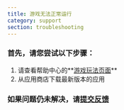 ```yaml
---
title: 游戏无法正常运行
category: support 
section: troubleshooting
---
```

### 首先，请您尝试以下步骤：


1. 请查看帮助中心的**[游戏玩法页面](https://help.studycat.com/hc/en-us/categories/34781881763353-Gameplay)**
2. 从应用商店下载最新版本的应用


### 如果问题仍未解决，请[提交反馈](https://help.studycat.com/hc/en-gb/requests/new)